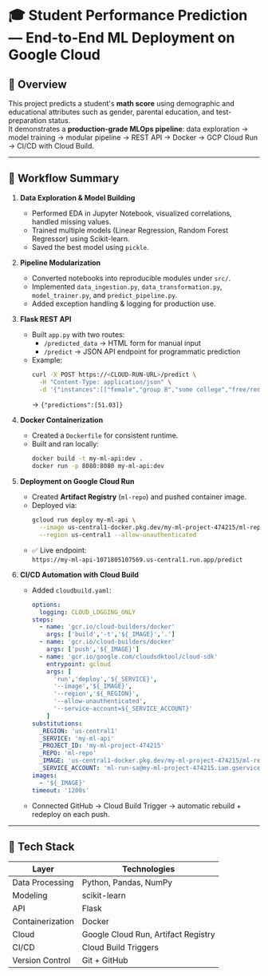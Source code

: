 # 🎓 Student Performance Prediction — End-to-End ML Deployment on Google Cloud

## 📖 Overview
This project predicts a student's **math score** using demographic and educational attributes such as gender, parental education, and test-preparation status.  
It demonstrates a **production-grade MLOps pipeline**: data exploration → model training → modular pipeline → REST API → Docker → GCP Cloud Run → CI/CD with Cloud Build.

---

## 🚀 Workflow Summary
1. **Data Exploration & Model Building**
   - Performed EDA in Jupyter Notebook, visualized correlations, handled missing values.
   - Trained multiple models (Linear Regression, Random Forest Regressor) using Scikit-learn.
   - Saved the best model using `pickle`.

2. **Pipeline Modularization**
   - Converted notebooks into reproducible modules under `src/`.
   - Implemented `data_ingestion.py`, `data_transformation.py`, `model_trainer.py`, and `predict_pipeline.py`.
   - Added exception handling & logging for production use.

3. **Flask REST API**
   - Built `app.py` with two routes:
     - `/predicted_data` → HTML form for manual input  
     - `/predict` → JSON API endpoint for programmatic prediction
   - Example:
     ```bash
     curl -X POST https://<CLOUD-RUN-URL>/predict \
       -H "Content-Type: application/json" \
       -d '{"instances":[["female","group B","some college","free/reduced","completed",53,66]]}'
     ```
     → `{"predictions":[51.03]}`

4. **Docker Containerization**
   - Created a `Dockerfile` for consistent runtime.
   - Built and ran locally:
     ```bash
     docker build -t my-ml-api:dev .
     docker run -p 8080:8080 my-ml-api:dev
     ```

5. **Deployment on Google Cloud Run**
   - Created **Artifact Registry** (`ml-repo`) and pushed container image.
   - Deployed via:
     ```bash
     gcloud run deploy my-ml-api \
       --image us-central1-docker.pkg.dev/my-ml-project-474215/ml-repo/my-ml-api:latest \
       --region us-central1 --allow-unauthenticated
     ```
   - ✅ Live endpoint:  
     `https://my-ml-api-1071805107569.us-central1.run.app/predict`

6. **CI/CD Automation with Cloud Build**
   - Added `cloudbuild.yaml`:
     ```yaml
     options:
       logging: CLOUD_LOGGING_ONLY
     steps:
       - name: 'gcr.io/cloud-builders/docker'
         args: ['build','-t','${_IMAGE}','.']
       - name: 'gcr.io/cloud-builders/docker'
         args: ['push','${_IMAGE}']
       - name: 'gcr.io/google.com/cloudsdktool/cloud-sdk'
         entrypoint: gcloud
         args: [
           'run','deploy','${_SERVICE}',
           '--image','${_IMAGE}',
           '--region','${_REGION}',
           '--allow-unauthenticated',
           '--service-account=${_SERVICE_ACCOUNT}'
         ]
     substitutions:
       _REGION: 'us-central1'
       _SERVICE: 'my-ml-api'
       _PROJECT_ID: 'my-ml-project-474215'
       _REPO: 'ml-repo'
       _IMAGE: 'us-central1-docker.pkg.dev/my-ml-project-474215/ml-repo/my-ml-api:${SHORT_SHA}'
       _SERVICE_ACCOUNT: 'ml-run-sa@my-ml-project-474215.iam.gserviceaccount.com'
     images:
       - '${_IMAGE}'
     timeout: '1200s'
     ```
   - Connected GitHub → Cloud Build Trigger → automatic rebuild + redeploy on each push.

---

## 🧰 Tech Stack
| Layer | Technologies |
|-------|---------------|
| Data Processing | Python, Pandas, NumPy |
| Modeling | scikit-learn |
| API | Flask |
| Containerization | Docker |
| Cloud | Google Cloud Run, Artifact Registry |
| CI/CD | Cloud Build Triggers |
| Version Control | Git + GitHub |


